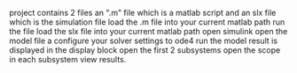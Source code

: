 project contains 2 files
an ".m" file which is a matlab script
and an slx file which is the simulation file
load the .m file into your current matlab path
run the file
load the slx file into your current matlab path
open simulink
open the model file a
configure your solver settings to ode4
run the model
result is displayed in the display block
open the first 2 subsystems
open the scope in each subsystem
view results.
